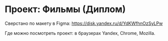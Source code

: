 # Проект: Фильмы (Диплом)

Сверстано по макету в Figma: https://disk.yandex.ru/d/YdKWfhnOzSyLPw

Где можно посмотреть проект: в браузерах Yandex, Chrome, Mozilla.
